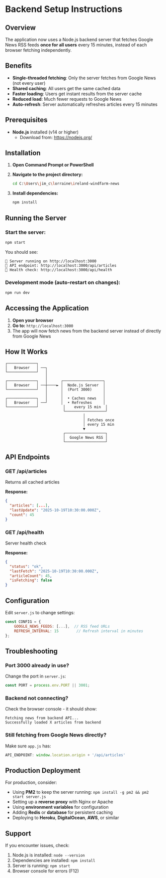 # Backend Setup Instructions

## Overview

The application now uses a Node.js backend server that fetches Google News RSS feeds **once for all users** every 15 minutes, instead of each browser fetching independently.

## Benefits

- **Single-threaded fetching**: Only the server fetches from Google News (not every user)
- **Shared caching**: All users get the same cached data
- **Faster loading**: Users get instant results from the server cache
- **Reduced load**: Much fewer requests to Google News
- **Auto-refresh**: Server automatically refreshes articles every 15 minutes

## Prerequisites

- **Node.js** installed (v14 or higher)
  - Download from: https://nodejs.org/

## Installation

1. **Open Command Prompt or PowerShell**

2. **Navigate to the project directory:**
   ```bash
   cd C:\Users\jim_c\lorraine\ireland-windfarm-news
   ```

3. **Install dependencies:**
   ```bash
   npm install
   ```

## Running the Server

### Start the server:
```bash
npm start
```

You should see:
```
🚀 Server running on http://localhost:3000
📰 API endpoint: http://localhost:3000/api/articles
💚 Health check: http://localhost:3000/api/health
```

### Development mode (auto-restart on changes):
```bash
npm run dev
```

## Accessing the Application

1. **Open your browser**
2. **Go to:** `http://localhost:3000`
3. The app will now fetch news from the backend server instead of directly from Google News

## How It Works

```
┌─────────────┐
│   Browser   │ ──┐
└─────────────┘   │
                  │
┌─────────────┐   │      ┌──────────────────┐
│   Browser   │ ──┼────► │  Node.js Server  │
└─────────────┘   │      │  (Port 3000)     │
                  │      │                  │
┌─────────────┐   │      │  • Caches news   │
│   Browser   │ ──┘      │  • Refreshes     │
└─────────────┘           │    every 15 min  │
                          └──────────────────┘
                                   │
                                   │ Fetches once
                                   │ every 15 min
                                   ▼
                          ┌──────────────────┐
                          │  Google News RSS │
                          └──────────────────┘
```

## API Endpoints

### GET /api/articles
Returns all cached articles

**Response:**
```json
{
  "articles": [...],
  "lastUpdate": "2025-10-19T10:30:00.000Z",
  "count": 45
}
```

### GET /api/health
Server health check

**Response:**
```json
{
  "status": "ok",
  "lastFetch": "2025-10-19T10:30:00.000Z",
  "articleCount": 45,
  "isFetching": false
}
```

## Configuration

Edit `server.js` to change settings:

```javascript
const CONFIG = {
    GOOGLE_NEWS_FEEDS: [...],  // RSS feed URLs
    REFRESH_INTERVAL: 15        // Refresh interval in minutes
};
```

## Troubleshooting

### Port 3000 already in use?
Change the port in `server.js`:
```javascript
const PORT = process.env.PORT || 3001;
```

### Backend not connecting?
Check the browser console - it should show:
```
Fetching news from backend API...
Successfully loaded X articles from backend
```

### Still fetching from Google News directly?
Make sure `app.js` has:
```javascript
API_ENDPOINT: window.location.origin + '/api/articles'
```

## Production Deployment

For production, consider:
- Using **PM2** to keep the server running: `npm install -g pm2 && pm2 start server.js`
- Setting up a **reverse proxy** with Nginx or Apache
- Using **environment variables** for configuration
- Adding **Redis** or **database** for persistent caching
- Deploying to **Heroku**, **DigitalOcean**, **AWS**, or similar

## Support

If you encounter issues, check:
1. Node.js is installed: `node --version`
2. Dependencies are installed: `npm install`
3. Server is running: `npm start`
4. Browser console for errors (F12)
